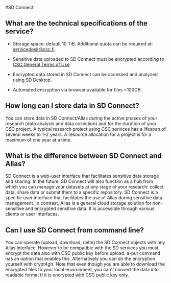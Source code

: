 #SD Connect

## What are the technical specifications of the service?

* Storage space: default 10 TiB. Additional quota can be required at: servicedesk@csc.fi.

* Sensitive data uploaded to SD Connect must be encrypted according to [CSC General Terms of Use](https://research.csc.fi/general-terms-of-use).

* Encrypted data stored in SD Connect can be accessed and analyzed using SD Desktop.

* Automated encryption via browser available for files <100GB. 


## How long can I store data in SD Connect? 
You can store data in SD Connect/Allas during the active phases of your research (data analysis and data collection) and for the duration of your CSC project. 
A typical research project using CSC services has a lifespan of several weeks to 1–2 years. A resource allocation for a project is for a maximum of one year at a time.

## What is the difference between SD Connect and Allas?
SD Connect is a web-user interface that facilitates sensitive data storage and sharing. 
In the future, SD Connect will also function as a hub from which you can manage your datasets at any stage of your research: 
collect data, share data or submit them to a specific repository.
SD Connect is a specific user interface that facilitates the use of Allas during sensitive data management. 
In contrast, Allas is a general cloud storage solution for non-sensitive and encrypted sensitive data. It is accessible through various clients or user interfaces. 

## Can I use SD Connect from command line?
You can operate (upload, download, delte) the SD Connect objects with any Allas interface. However to be compatible with the SD services you must encrypt the data also with CSC public key before upload. a-put command has an option that enables this. Alternatively you can do the encryption yourself with crypt4gh. Note that even though you are able to download the encrypted files to your local environment, you can't convert the data into readable format if it is encrypted with CSC public key only. 
